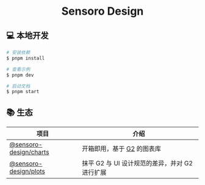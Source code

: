 <h1 align="center">Sensoro Design</h1>

## 💻 本地开发

```bash
# 安装依赖
$ pnpm install

# 查看示例
$ pnpm dev

# 启动文档
$ pnpm start
```

## 📚 生态

| 项目 | 介绍 |
| --- | --- |
| [@sensoro-design/charts](/@sensoro-design/charts) | 开箱即用，基于 [G2](https://g2.antv.antgroup.com) 的图表库  |
| [@sensoro-design/plots](/@sensoro-design/plots) | 抹平 G2 与 UI 设计规范的差异，并对 G2 进行扩展  |
